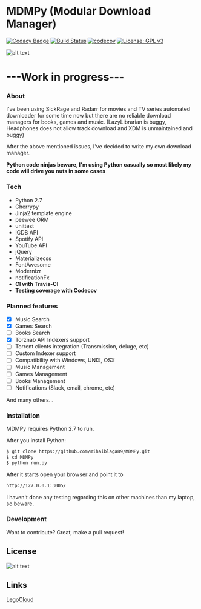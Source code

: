 # MDMPy (Modular Download Manager)
[![Codacy Badge](https://api.codacy.com/project/badge/Grade/123ce4b041564c699671955db87819af)](https://www.codacy.com/app/mihaiblaga89/MDMPy?utm_source=github.com&utm_medium=referral&utm_content=mihaiblaga89/MDMPy&utm_campaign=badger)
[![Build Status](https://travis-ci.org/mihaiblaga89/MDMPy.svg?branch=master)](https://travis-ci.org/mihaiblaga89/MDMPy)
[![codecov](https://codecov.io/gh/mihaiblaga89/MDMPy/branch/master/graph/badge.svg)](https://codecov.io/gh/mihaiblaga89/MDMPy)
[![License: GPL v3](https://img.shields.io/badge/License-GPL%20v3-blue.svg)](http://www.gnu.org/licenses/gpl-3.0)

![alt text](https://www.legocloud.org/wp-content/uploads/2017/03/MDMPy_logo.png "Logo")

# ---Work in progress---

### About
 I've been using SickRage and Radarr for movies and TV series automated downloader for some time now but there are no reliable download managers for books, games and music. (LazyLibrarian is buggy, Headphones does not allow track download and XDM is unmaintained and buggy)
 
 After the above mentioned issues, I've decided to write my own download manager. 
 
 **Python code ninjas beware, I'm using Python casually so most likely my code will drive you nuts in some cases**
 
 ### Tech
  - Python 2.7 
  - Cherrypy
  - Jinja2 template engine
  - peewee ORM
  - unittest
  - IGDB API
  - Spotify API
  - YouTube API
  - jQuery
  - Materializecss
  - FontAwesome
  - Modernizr
  - notificationFx
  - **CI with Travis-CI**
  - **Testing coverage with Codecov**

### Planned features
- [x] Music Search
- [x] Games Search
- [ ] Books Search
- [x] Torznab API Indexers support
- [ ] Torrent clients integration (Transmission, deluge, etc)
- [ ] Custom Indexer support
- [ ] Compatibility with Windows, UNIX, OSX
- [ ] Music Management
- [ ] Games Management
- [ ] Books Management
- [ ] Notifications (Slack, email, chrome, etc)

And many others...


### Installation

MDMPy requires Python 2.7 to run.

After you install Python:

```sh
$ git clone https://github.com/mihaiblaga89/MDMPy.git
$ cd MDMPy
$ python run.py
```

After it starts open your browser and point it to
```sh
http://127.0.0.1:3005/
```
I haven't done any testing regarding this on other machines than my laptop, so beware.

### Development

Want to contribute? Great, make a pull request!

License
----

![alt text](https://m7i.org/include/images/gpl-v3-logo.png "License")

Links
----

[LegoCloud](https://www.legocloud.org)

